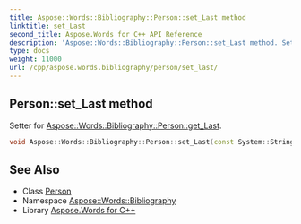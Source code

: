 ```yaml
---
title: Aspose::Words::Bibliography::Person::set_Last method
linktitle: set_Last
second_title: Aspose.Words for C++ API Reference
description: 'Aspose::Words::Bibliography::Person::set_Last method. Setter for Aspose::Words::Bibliography::Person::get_Last in C++.'
type: docs
weight: 11000
url: /cpp/aspose.words.bibliography/person/set_last/
---
```

## Person::set_Last method


Setter for [Aspose::Words::Bibliography::Person::get_Last](../get_last/).

```cpp
void Aspose::Words::Bibliography::Person::set_Last(const System::String &value)
```

## See Also

* Class [Person](../)
* Namespace [Aspose::Words::Bibliography](../../)
* Library [Aspose.Words for C++](../../../)
